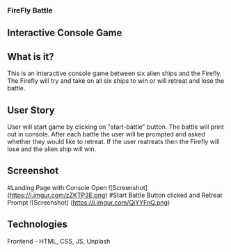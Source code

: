 ### FireFly Battle
## Interactive Console Game


## What is it?
This is an interactive console game between six alien ships and the Firefly. The Firefly will try and take on all six ships to win or will retreat and lose the battle.

## User Story
User will start game by clicking on "start-battle" button. The battle will print out in console. After each battle the user will be prompted and asked whether they would like to retreat. If the user reatreats then the Firefly will lose and the alien ship will win.

## Screenshot
#Landing Page with Console Open
![Screenshot] (https://i.imgur.com/zZKTP3E.png)
#Start Battle Button clicked and Retreat Prompt
![Screenshot] (https://i.imgur.com/QjYYFnQ.png)

## Technologies

Frontend - HTML, CSS, JS, Unplash




